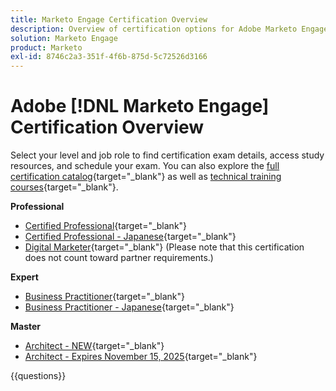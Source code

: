 ```yaml
---
title: Marketo Engage Certification Overview
description: Overview of certification options for Adobe Marketo Engage
solution: Marketo Engage
product: Marketo
exl-id: 8746c2a3-351f-4f6b-875d-5c72526d3166
---
```

# Adobe [!DNL Marketo Engage] Certification Overview

Select your level and job role to find certification exam details, access study resources, and schedule your exam. You can also explore the [full certification catalog](https://certification.adobe.com/certifications){target="_blank"} as well as [technical training courses](https://certification.adobe.com/courses/?/courses){target="_blank"}.

**Professional**

* [Certified Professional](https://certification.adobe.com/certification/engage-professional){target="_blank"} <!--AD0-E555-->
* [Certified Professional - Japanese](https://certification.adobe.com/certification/engage-professional){target="_blank"} <!--AD0-E555-J-->
* [Digital Marketer](https://certification.adobe.com/certification/digital-marketer-professional){target="_blank"} (Please note that this certification does not count toward partner requirements.) <!--AD0-E564-->

**Expert**

* [Business Practitioner](https://certification.adobe.com/certification/marketo-engage-business-practitioner-expert){target="_blank"} <!--AD0-E559-->
* [Business Practitioner - Japanese](https://certification.adobe.com/certification/marketo-engage-business-practitioner-expert){target="_blank"} <!--AD0-E559-J-->

**Master**

* [Architect - NEW](https://certification.adobe.com/certification/engage-architect-master/1310){target="_blank"} <!--AD0-E563-->
* [Architect - Expires November 15, 2025](https://certification.adobe.com/certification/marketo-engage-architect-master){target="_blank"} <!--AD0-E560-->

{{questions}}

